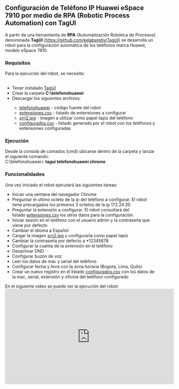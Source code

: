 <h2>
Configuración de Teléfono IP Huawei eSpace 7910 por medio de RPA (Robotic Process Automation) con TagUI</h2>
<div>
A partir de una herramienta de <b>RPA</b> (Automatización Robótica de Procesos) denominada <b>TagUI</b> (<a href="https://github.com/kelaberetiv/TagUI" target="_blank">https://github.com/kelaberetiv/TagUI</a>) se desarrolla un robot para la configuración automática de los teléfonos marca Huawei, modelo eSpace 7910.<br />
<h3>
Requisitos</h3>
Para la ejecución del robot, se necesita:<br />
<br />
<ul>
<li>Tener instalado <a href="https://github.com/kelaberetiv/TagUI#set-up" target="_blank">TagUI</a></li>
<li>Crear la carpeta <b>C:\telefonohuawei</b></li>
<li>Descargar los siguientes archivos:</li>
<ul>
<li><a href="https://github.com/alfarodaniel/RPA-TagUI-Telefono-IP-Huawei/blob/master/telefonohuawei" target="_blank">telefonohuawei</a> - código fuente del robot</li>
<li><a href="https://github.com/alfarodaniel/RPA-TagUI-Telefono-IP-Huawei/blob/master/extensiones.csv" target="_blank">extensiones.csv</a> - listado de extensiones a configurar</li>
<li><a href="https://github.com/alfarodaniel/RPA-TagUI-Telefono-IP-Huawei/blob/master/srn2.jpg" target="_blank">srn2.jpg</a> - imagen a utilizar como papel tapiz del teléfono</li>
<li><a href="https://github.com/alfarodaniel/RPA-TagUI-Telefono-IP-Huawei/blob/master/configurados.csv" target="_blank">configurados.csv</a> - listado generado por el robot con los teléfonos y extensiones configuradas</li>
</ul>
</ul>
<h3>
Ejecución</h3>
Desde la consola de comados (cmd) ubicarse dentro de la carpeta y lanzar el siguiente comando:<br />
C:\telefonohuawei&gt;&nbsp;<b>tagui telefonohuawei chrome</b><br />
<h3>
Funcionalidades</h3>
<div>
Una vez iniciado el robot ejecutará las siguientes tareas:</div>
<div>
<ul>
<li>Iniciar una ventana del navegador Chrome</li>
<li>Preguntar el ultimo octeto de la ip del teléfono a configurar. El robot tiene precargados los primeros 3 octetos de la ip 172.24.30.</li>
<li>Preguntar la extensión a configurar. El robot consultará del listado&nbsp;<a href="https://github.com/alfarodaniel/RPA-TagUI-Telefono-IP-Huawei/blob/master/extensiones.csv" target="_blank">extensiones.csv</a>&nbsp;los otros datos para la configuración.</li>
<li>Iniciar sesión en el teléfono con el usuario admin y la contraseña que viene por defecto</li>
<li>Cambiar el idioma a Español</li>
<li>Cargar la imagen&nbsp;<a href="https://github.com/alfarodaniel/RPA-TagUI-Telefono-IP-Huawei/blob/master/srn2.jpg" target="_blank">srn2.jpg</a>&nbsp;y configurarla como papel tapiz</li>
<li>Cambiar la contraseña por defecto a *12345678</li>
<li>Configurar la cuenta de la extensión en el teléfono</li>
<li>Desactivar DND</li>
<li>Configurar buzón de voz</li>
<li>Leer los datos de mac y serial del teléfono</li>
<li>Configurar fecha y hora con la zona horaria (Bogota, Lima, Quito)</li>
<li>Crear un nuevo registro en el listado&nbsp;<a href="https://github.com/alfarodaniel/RPA-TagUI-Telefono-IP-Huawei/blob/master/configurados.csv" target="_blank">configurados.csv</a>&nbsp;con los datos de la mac, serial, extensión y oficina del teléfono configurado</li>
</ul>
</div>
En el siguiente video se puede ver la ejecución del robot:<br />
<iframe allow="accelerometer; autoplay; encrypted-media; gyroscope; picture-in-picture" allowfullscreen="" frameborder="0" height="315" src="https://www.youtube.com/embed/CK-lVlkq5I0" width="560"></iframe></div>
